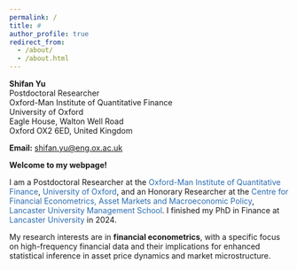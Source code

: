 ```yaml
---
permalink: /
title: # 
author_profile: true
redirect_from: 
  - /about/
  - /about.html
---
```



**Shifan Yu**<br>
Postdoctoral Researcher<br>
Oxford-Man Institute of Quantitative Finance<br>
University of Oxford<br>
Eagle House, Walton Well Road<br>
Oxford OX2 6ED, United Kingdom

**Email:** shifan.yu@eng.ox.ac.uk

**Welcome to my webpage!**

I am a Postdoctoral Researcher at the <a href="https://oxford-man.ox.ac.uk/" style="text-decoration: none; color: #2B6CB0;">Oxford-Man Institute of Quantitative Finance</a>, <a href="https://www.ox.ac.uk/" style="text-decoration: none; color: #2B6CB0;">University of Oxford</a>, and an Honorary Researcher at the <a href="https://www.lancaster.ac.uk/lums/research/areas-of-expertise/centre-for-financial-econometrics-asset-markets-and-macroeconomic-policy/" style="text-decoration: none; color: #2B6CB0;">Centre for Financial Econometrics, Asset Markets and Macroeconomic Policy</a>, <a href="https://www.lancaster.ac.uk/lums/" style="text-decoration: none; color: #2B6CB0;">Lancaster University Management School</a>. I finished my PhD in Finance at <a href="https://www.lancaster.ac.uk/" style="text-decoration: none; color: #2B6CB0;">Lancaster University</a> in 2024. 

My research interests are in **financial econometrics**, with a specific focus on high-frequency financial data and their implications for enhanced statistical inference in asset price dynamics and market microstructure.

